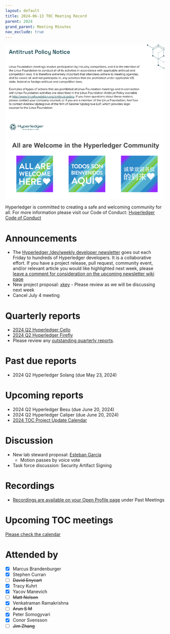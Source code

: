 ```yaml
---
layout: default
title: 2024-06-13 TOC Meeting Record
parent: 2024
grand_parent: Meeting Minutes
nav_exclude: true
---
```


![Antitrust Policy Notice](../images/antitrust-policy-notice.png "Antitrust Policy Notice")
![All are Welcome in the Hyperledger Community](../images/all-are-welcome.png "All are Welcome in the Hyperledger Community")

Hyperledger is committed to creating a safe and welcoming community for all. For more information please visit our Code of Conduct: [Hyperledger Code of Conduct](https://toc.hyperledger.org/governing-documents/code-of-conduct.html)

# Announcements
- The [Hyperledger /dev/weekly developer newsletter](https://wiki.hyperledger.org/pages/viewpage.action?pageId=39618905) goes out each Friday to hundreds of Hyperledger developers. It is a collaborative effort. If you have a project release, pull request, community event, and/or relevant article you would like highlighted next week, please [leave a comment for consideration on the upcoming newsletter wiki page](https://wiki.hyperledger.org/display/DR/2024)
- New project proposal: [xkey](https://github.com/hyperledger/hyperledger-hip/pull/18) - Please review as we will be discussing next week
- Cancel July 4 meeting

# Quarterly reports
- [2024 Q2 Hyperledger Cello](https://github.com/hyperledger/toc/pull/259)
- [2024 Q2 Hyperledger Firefly](https://github.com/hyperledger/toc/pull/262)
- Please review any [outstanding quarterly reports](https://github.com/hyperledger/toc/pulls?q=is%3Apr+is%3Aopen+label%3Aquarterly-report+user-review-requested%3A%40me).

# Past due reports
- 2024 Q2 Hyperledger Solang (due May 23, 2024)

# Upcoming reports
- 2024 Q2 Hyperledger Besu (due June 20, 2024)
- 2024 Q2 Hyperledger Caliper (due June 20, 2024)
- [2024 TOC Project Update Calendar](../../project-reports/2024/2024-updates.md)

# Discussion
- New lab steward proposal: [Esteban Garcia](https://lists.hyperledger.org/g/toc/message/4081)
  - Motion passes by voice vote
- Task force discussion: Security Artifact Signing

# Recordings
- [Recordings are available on your Open Profile page](https://openprofile.dev/my-meetings) under Past Meetings

# Upcoming TOC meetings
[Please check the calendar](https://lists.hyperledger.org/g/toc/calendar)

# Attended by

- [x] Marcus Brandenburger
- [x] Stephen Curran
- [ ] ~~David Enyeart~~
- [x] Tracy Kuhrt
- [x] Yacov Manevich
- [ ] ~~Matt Nelson~~
- [x] Venkatraman Ramakrishna
- [ ] ~~Arun S M~~
- [x] Peter Somogyvari
- [x] Conor Svensson
- [ ] ~~Jim Zhang~~
